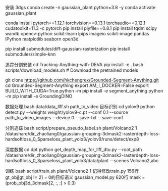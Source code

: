 安装
3dgs
conda create -n gaussian_plant python=3.8 -y
conda activate gaussian_plant 

conda install pytorch==1.12.1 torchvision==0.13.1 torchaudio==0.12.1 cudatoolkit=11.3 -c pytorch
pip install plyfile==0.8.1
pip install tqdm scipy wandb opencv-python scikit-learn lpips imageio scikit-image pandas IPython matplotlib seaborn open3d

pip install submodules/diff-gaussian-rasterization
pip install submodules/simple-knn

追踪分割安装
cd Tracking-Anything-with-DEVA
pip install -e .
bash scripts/download_models.sh     # Download the pretrained models

git clone https://github.com/hkchengrex/Grounded-Segment-Anything.git
cd Grounded-Segment-Anything
export AM_I_DOCKER=False
export BUILD_WITH_CUDA=True
python -m pip install -e segment_anything
python -m pip install -e GroundingDINO


数据处理
bash data/data_llff.sh path_to_video
目标识别
cd yolov9
python detect.py --weights weight/yolov9-c.pt --conf 0.1 --source path_to_video_images --device 0 --save-txt --save-conf

分割追踪
bash script/prepare_pseudo_label.sh plant/Volcano2 1 /datashare/dir_zhaoliang0/gaussian-grouping-3dmask2-rasterdepth-loss-hardsoftloss_0_Sparseloss_plant_yolo3/yolov9/runs/detect/exp8

深度数据
cd dpt
python get_depth_map_for_llff_dtu.py --root_path /datashare/dir_zhaoliang0/gaussian-grouping-3dmask2-rasterdepth-loss-hardsoftloss_0_Sparseloss_plant_yolo3/data/plant --scenes Volcano2,abc

训练
bash script/train.sh plant/Volcano2 1   记得修改train.py 156行gt_obj[gt_obj != 2] = 0的目标语义
                                        gaussian_model.py 620行 mask = (prob_obj3d_3dmask[2, :, :] > 0.3)
